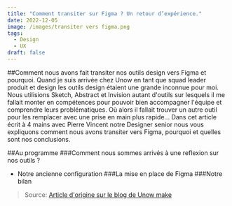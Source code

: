 ```yaml
---
title: "Comment transiter sur Figma ? Un retour d’expérience."
date: 2022-12-05
image: /images/transiter vers figma.png
tags:
  - Design
  - UX
draft: false
---
```


##Comment nous avons fait transiter nos outils design vers Figma et pourquoi.
Quand je suis arrivée chez Unow en tant que squad leader produit et design les outils design étaient une grande inconnue pour moi. Nous utilisions Sketch, Abstract et Invision autant d'outils sur lesquels il me fallait monter en compétences pour pouvoir bien accompagner l'équipe et comprendre leurs problématiques. 
Où alors il fallait trouver un autre outil pour les remplacer avec une prise en main plus rapide...
Dans cet article écrit à 4 mains avec Pierre Vincent notre Designer senior nous vous expliquons comment nous avons transiter vers Figma, pourquoi et quelles sont nos conclusions.
<!-- excerpt -->

##Au programme
###Comment nous sommes arrivés à une reflexion sur nos outils ?
- Notre ancienne configuration
###La mise en place de Figma
###Notre bilan

> Source: [Article d'origine sur le blog de Unow make](https://make.unow.fr/posts/notre-passage-sur-figma)
